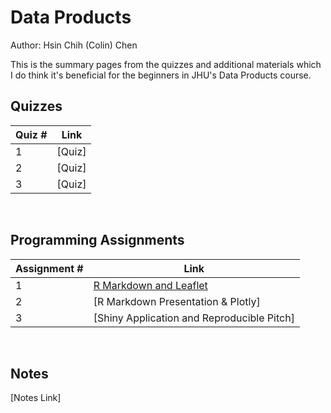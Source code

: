 # Data Products

Author: Hsin Chih (Colin) Chen </br>

This is the summary pages from the quizzes and additional materials which I do think it's beneficial for the beginners in JHU's Data Products course.</br>

## Quizzes
Quiz # | Link 
--- | --- 
1 | [Quiz]
2 | [Quiz]
3 | [Quiz]
</br>

## Programming Assignments
Assignment # | Link 
--- | --- 
1 | [R Markdown and Leaflet](https://github.com/hsc251/RLearn/blob/master/09_Data_Products/project/09_PA1.Rmd)
2 | [R Markdown Presentation & Plotly]
3 | [Shiny Application and Reproducible Pitch]
</br>

## Notes
[Notes Link]
